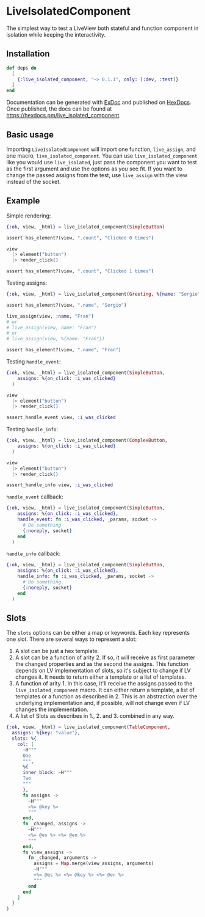 # LiveIsolatedComponent

The simplest way to test a LiveView both stateful and function component in isolation
while keeping the interactivity.

## Installation

```elixir
def deps do
  [
    {:live_isolated_component, "~> 0.1.1", only: [:dev, :test]}
  ]
end
```

Documentation can be generated with [ExDoc](https://github.com/elixir-lang/ex_doc)
and published on [HexDocs](https://hexdocs.pm). Once published, the docs can
be found at <https://hexdocs.pm/live_isolated_component>.

## Basic usage

Importing `LiveIsolatedComponent` will import one function, `live_assign`, and one macro, `live_isolated_component`. You can use `live_isolated_component` like you would use `live_isolated`, just pass the component you want to test as the first argument and use the options as you see fit. If you want to change the passed assigns from the test, use `live_assign` with the view instead of the socket.

## Example

Simple rendering:

```elixir
{:ok, view, _html} = live_isolated_component(SimpleButton)

assert has_element?(view, ".count", "Clicked 0 times")

view
  |> element("button")
  |> render_click()

assert has_element?(view, ".count", "Clicked 1 times")
```

Testing assigns:

```elixir
{:ok, view, _html} = live_isolated_component(Greeting, %{name: "Sergio"})

assert has_element?(view, ".name", "Sergio")

live_assign(view, :name, "Fran")
# or
# live_assign(view, name: "Fran")
# or
# live_assign(view, %{name: "Fran"})

assert has_element?(view, ".name", "Fran")
```

Testing `handle_event`:

```elixir
{:ok, view, _html} = live_isolated_component(SimpleButton,
    assigns: %{on_click: :i_was_clicked}
  )

view
  |> element("button")
  |> render_click()

assert_handle_event view, :i_was_clicked
```

Testing `handle_info`:

```elixir
{:ok, view, _html} = live_isolated_component(ComplexButton,
    assigns: %{on_click: :i_was_clicked}
  )

view
  |> element("button")
  |> render_click()

assert_handle_info view, :i_was_clicked
```

`handle_event` callback:

```elixir
{:ok, view, _html} = live_isolated_component(SimpleButton,
    assigns: %{on_click: :i_was_clicked},
    handle_event: fn :i_was_clicked, _params, socket ->
      # Do something
      {:noreply, socket}
    end
  )
```

`handle_info` callback:

```elixir
{:ok, view, _html} = live_isolated_component(SimpleButton,
    assigns: %{on_click: :i_was_clicked},
    handle_info: fn :i_was_clicked, _params, socket ->
      # Do something
      {:noreply, socket}
    end
  )
```

## Slots

The `slots` options can be either a map or keywords. Each key represents one slot. There are several ways to represent a slot:

1. A slot can be just a hex template.
2. A slot can be a function of arity 2. If so, it will receive as first parameter the changed properties and as the second the assigns. This function depends on LV implementation of slots, so it's subject to change if LV changes it. It needs to return either a template or a list of templates.
3. A function of arity 1. In this case, it'll receive the assigns passed to the `live_isolated_component` macro. It can either return a template, a list of templates or a function as described in 2. This is an abstraction over the underlying implementation and, if possible, will not change even if LV changes the implementation.
4. A list of Slots as describes in 1., 2. and 3. combined in any way.

```elixir
{:ok, view, _html} = live_isolated_component(TableComponent,
  assigns: %{key: "value"},
  slots: %{
    col: [
      ~H"""
      One
      """,
      %{
      inner_block: ~H"""
      Two
      """
      },
      fn assigns ->
        ~H"""
        <%= @key %>
        """
      end,
      fn _changed, assigns ->
        ~H"""
        <%= @es %> <%= @en %>
        """
      end,
      fn view_assigns ->
        fn _changed, arguments ->
          assigns = Map.merge(view_assigns, arguments)
          ~H"""
          <%= @es %> <%= @key %> <%= @en %>
          """
        end
      end
    ]
  }
)
```
